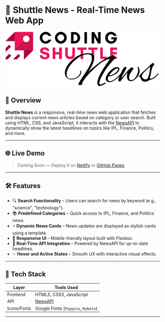 # 📰 Shuttle News - Real-Time News Web App

![Shuttle Logo](./logo.png)

## 🚀 Overview

**Shuttle News** is a responsive, real-time news web application that fetches and displays current news articles based on category or user search. Built using HTML, CSS, and JavaScript, it interacts with the [NewsAPI](https://newsapi.org/) to dynamically show the latest headlines on topics like IPL, Finance, Politics, and more.

---

## 🌐 Live Demo

> Coming Soon — Deploy it on [Netlify](https://www.netlify.com/) or [GitHub Pages](https://pages.github.com/)

---

## 🛠️ Features

- 🔍 **Search Functionality** – Users can search for news by keyword (e.g., "science", "technology").
- 📚 **Predefined Categories** – Quick access to IPL, Finance, and Politics news.
- ⚡ **Dynamic News Cards** – News updates are displayed as stylish cards using a template.
- 📱 **Responsive UI** – Mobile-friendly layout built with Flexbox.
- 📰 **Real-Time API Integration** – Powered by NewsAPI for up-to-date headlines.
- ✨ **Hover and Active States** – Smooth UX with interactive visual effects.

---

## 🧰 Tech Stack

| Layer | Tools Used |
|-------|-------------|
| Frontend | HTML5, CSS3, JavaScript |
| API | [NewsAPI](https://newsapi.org/) |
| Icons/Fonts | Google Fonts (`Poppins`, `Roboto`) |

---
